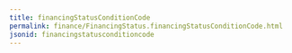 ```yaml
---
title: financingStatusConditionCode
permalink: finance/FinancingStatus.financingStatusConditionCode.html
jsonid: financingstatusconditioncode
---
```

